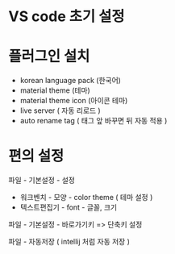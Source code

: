 # VS code 초기 설정 

# 플러그인 설치 
- korean language pack (한국어)
- material theme (테마)
- material theme icon (아이콘 테마) 
- live server ( 자동 리로드 ) 
- auto rename tag ( 태그 앞 바꾸면 뒤 자동 적용 ) 



# 편의 설정 
파일 - 기본설정 - 설정 
- 워크벤치 - 모양 - color theme ( 테마 설정 ) 
- 텍스트편집기 - font - 글꼴, 크기 

파일 - 기본설정 - 바로가기키 => 단축키 설정 

파일 - 자동저장 ( intellij 처럼 자동 저장 ) 


